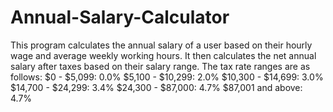 # Annual-Salary-Calculator
This program calculates the annual salary of a user based on their hourly wage and average weekly working hours.
It then calculates the net annual salary after taxes based on their salary range.
The tax rate ranges are as follows:
    $0 - $5,099: 0.0%
    $5,100 - $10,299: 2.0%
    $10,300 - $14,699: 3.0%
    $14,700 - $24,299: 3.4%
    $24,300 - $87,000: 4.7%
    $87,001 and above: 4.7%

